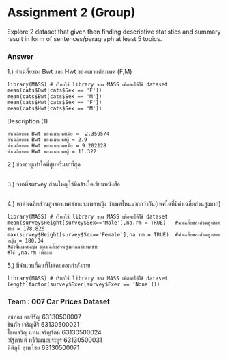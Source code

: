 # Assignment 2 (Group)
Explore 2 dataset that given then finding descriptive statistics and summary result in form of sentences/paragraph at least 5 topics.

### Answer

1.) ค่าเฉลี่ยของ Bwt และ Hwt ของแมวแต่ละเพศ (F,M)
```{R}
library(MASS) # เรียกใช้ library ของ MASS เพื่อจะได้ใช้ dataset
mean(cats$Bwt[cats$Sex == 'F']) 
mean(cats$Bwt[cats$Sex == 'M'])
mean(cats$Hwt[cats$Sex == 'F']) 
mean(cats$Hwt[cats$Sex == 'M'])
```
Description (1)
```
ค่าเฉลี่ยของ Bwt ของแมวเพศเมีย =  2.359574
ค่าเฉลี่ยของ Bwt ของแมวเพศผู้ = 2.9
ค่าเฉลี่ยของ Hwt ของแมวเพศเมีย = 9.202128
ค่าเฉลี่ยของ Hwt ของแมวเพศผู้ = 11.322
```
2.) ช่วงอายุเท่าใดที่สูบหรี่มากที่สุด
```{R}

```
3.) จากที่survey ส่วนใหญ่ใช้มือข้างใดเขียนหนังสือ
```{R}

```
4.) หาค่าเฉลี่ยส่วนสูงของเพศชายและเพศหญิง ว่าเพศไหนมากกว่ากัน(เพศใดที่มีค่าเฉลี่ยส่วนสูงมาก)
```{R}
library(MASS) # เรียกใช้ library ของ MASS เพื่อจะได้ใช้ dataset
mean(survey$Height[survey$Sex=='Male'],na.rm = TRUE)   #ค่าเฉลี่ยของส่วนสูงเพศชาย = 178.826
max(survey$Height[survey$Sex=='Female'],na.rm = TRUE)  #ค่าเฉลี่ยของส่วนสูงเพศหญิง = 180.34
#ดังนั้นเพศผญิง มีค่าเฉลี่ยส่วนสูงมากกว่าเพศชาย
#ใช้ ,na.rm เพื่อลบ
```
5.) มีจำนวนกี่คนที่ไม่เคยออกกำลังกาย

```{R}
library(MASS) # เรียกใช้ library ของ MASS เพื่อจะได้ใช้ dataset
length(factor(survey$Exer[survey$Exer == 'None']))
```

### Team : 007 Car Prices Dataset
คชทอง คชหิรัญ           63130500007  <br/>
ชินภัค เจริญศิริ            63130500021  <br/>
โชคเจริญ แทนเจริญรัตน์     63130500024 <br/>
ณัฐกานต์ ทวีวัฒนะประยูร     63130500031 <br/>
นิติภูมิ สุทธไชย            63130500071 <br/>
 <br/>
